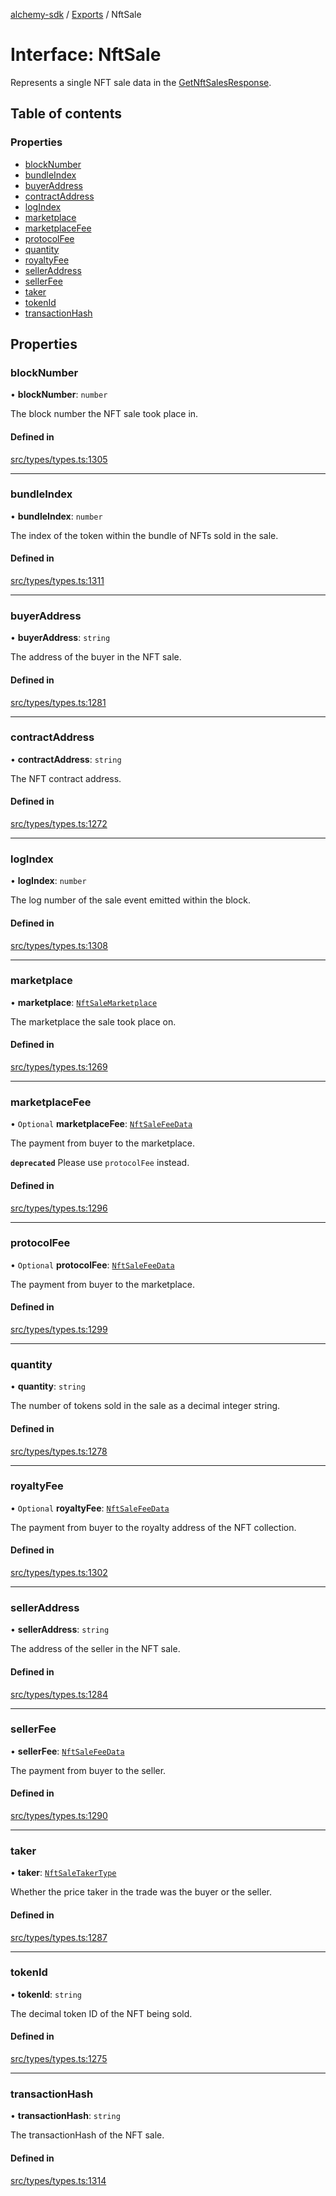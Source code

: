 [alchemy-sdk](../README.md) / [Exports](../modules.md) / NftSale

# Interface: NftSale

Represents a single NFT sale data in the [GetNftSalesResponse](GetNftSalesResponse.md).

## Table of contents

### Properties

- [blockNumber](NftSale.md#blocknumber)
- [bundleIndex](NftSale.md#bundleindex)
- [buyerAddress](NftSale.md#buyeraddress)
- [contractAddress](NftSale.md#contractaddress)
- [logIndex](NftSale.md#logindex)
- [marketplace](NftSale.md#marketplace)
- [marketplaceFee](NftSale.md#marketplacefee)
- [protocolFee](NftSale.md#protocolfee)
- [quantity](NftSale.md#quantity)
- [royaltyFee](NftSale.md#royaltyfee)
- [sellerAddress](NftSale.md#selleraddress)
- [sellerFee](NftSale.md#sellerfee)
- [taker](NftSale.md#taker)
- [tokenId](NftSale.md#tokenid)
- [transactionHash](NftSale.md#transactionhash)

## Properties

### blockNumber

• **blockNumber**: `number`

The block number the NFT sale took place in.

#### Defined in

[src/types/types.ts:1305](https://github.com/alchemyplatform/alchemy-sdk-js/blob/e05babb/src/types/types.ts#L1305)

___

### bundleIndex

• **bundleIndex**: `number`

The index of the token within the bundle of NFTs sold in the sale.

#### Defined in

[src/types/types.ts:1311](https://github.com/alchemyplatform/alchemy-sdk-js/blob/e05babb/src/types/types.ts#L1311)

___

### buyerAddress

• **buyerAddress**: `string`

The address of the buyer in the NFT sale.

#### Defined in

[src/types/types.ts:1281](https://github.com/alchemyplatform/alchemy-sdk-js/blob/e05babb/src/types/types.ts#L1281)

___

### contractAddress

• **contractAddress**: `string`

The NFT contract address.

#### Defined in

[src/types/types.ts:1272](https://github.com/alchemyplatform/alchemy-sdk-js/blob/e05babb/src/types/types.ts#L1272)

___

### logIndex

• **logIndex**: `number`

The log number of the sale event emitted within the block.

#### Defined in

[src/types/types.ts:1308](https://github.com/alchemyplatform/alchemy-sdk-js/blob/e05babb/src/types/types.ts#L1308)

___

### marketplace

• **marketplace**: [`NftSaleMarketplace`](../enums/NftSaleMarketplace.md)

The marketplace the sale took place on.

#### Defined in

[src/types/types.ts:1269](https://github.com/alchemyplatform/alchemy-sdk-js/blob/e05babb/src/types/types.ts#L1269)

___

### marketplaceFee

• `Optional` **marketplaceFee**: [`NftSaleFeeData`](NftSaleFeeData.md)

The payment from buyer to the marketplace.

**`deprecated`** Please use `protocolFee` instead.

#### Defined in

[src/types/types.ts:1296](https://github.com/alchemyplatform/alchemy-sdk-js/blob/e05babb/src/types/types.ts#L1296)

___

### protocolFee

• `Optional` **protocolFee**: [`NftSaleFeeData`](NftSaleFeeData.md)

The payment from buyer to the marketplace.

#### Defined in

[src/types/types.ts:1299](https://github.com/alchemyplatform/alchemy-sdk-js/blob/e05babb/src/types/types.ts#L1299)

___

### quantity

• **quantity**: `string`

The number of tokens sold in the sale as a decimal integer string.

#### Defined in

[src/types/types.ts:1278](https://github.com/alchemyplatform/alchemy-sdk-js/blob/e05babb/src/types/types.ts#L1278)

___

### royaltyFee

• `Optional` **royaltyFee**: [`NftSaleFeeData`](NftSaleFeeData.md)

The payment from buyer to the royalty address of the NFT collection.

#### Defined in

[src/types/types.ts:1302](https://github.com/alchemyplatform/alchemy-sdk-js/blob/e05babb/src/types/types.ts#L1302)

___

### sellerAddress

• **sellerAddress**: `string`

The address of the seller in the NFT sale.

#### Defined in

[src/types/types.ts:1284](https://github.com/alchemyplatform/alchemy-sdk-js/blob/e05babb/src/types/types.ts#L1284)

___

### sellerFee

• **sellerFee**: [`NftSaleFeeData`](NftSaleFeeData.md)

The payment from buyer to the seller.

#### Defined in

[src/types/types.ts:1290](https://github.com/alchemyplatform/alchemy-sdk-js/blob/e05babb/src/types/types.ts#L1290)

___

### taker

• **taker**: [`NftSaleTakerType`](../enums/NftSaleTakerType.md)

Whether the price taker in the trade was the buyer or the seller.

#### Defined in

[src/types/types.ts:1287](https://github.com/alchemyplatform/alchemy-sdk-js/blob/e05babb/src/types/types.ts#L1287)

___

### tokenId

• **tokenId**: `string`

The decimal token ID of the NFT being sold.

#### Defined in

[src/types/types.ts:1275](https://github.com/alchemyplatform/alchemy-sdk-js/blob/e05babb/src/types/types.ts#L1275)

___

### transactionHash

• **transactionHash**: `string`

The transactionHash of the NFT sale.

#### Defined in

[src/types/types.ts:1314](https://github.com/alchemyplatform/alchemy-sdk-js/blob/e05babb/src/types/types.ts#L1314)
